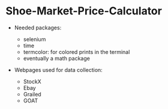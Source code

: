 # Shoe-Market-Price-Calculator

- Needed packages:
  - selenium
  - time
  - termcolor: for colored prints in the terminal
  - eventually a math package
 
 - Webpages used for data collection:
   - StockX
   - Ebay
   - Grailed
   - GOAT
